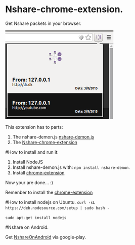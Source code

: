 # Nshare-chrome-extension.
Get Nshare packets in your browser.

![Nshare-chrome-extension](https://raw.githubusercontent.com/voidcode/nshare-chrome-extension/master/PR/demo1.png)

This extension has to parts: 

1. The nshare-demon.js [nshare-demon.js](https://github.com/voidcode/nshare-chrome-extension/blob/master/backend/nshare-demon.js)
2. The [Nshare-chrome-extension](https://chrome.google.com/webstore/detail/nshare/lecapbjobhaloanokngngalcngdpklcf)


#How to install and run it:

1. Install NodeJS
2. Install nshare-demon.js with: `npm install nshare-demon`.
3. Install [chrome-extension](https://chrome.google.com/webstore/detail/nshare/lecapbjobhaloanokngngalcngdpklcf)

Now your are done... :)

Remenber to install the [chrome-extension](https://chrome.google.com/webstore/detail/nshare/lecapbjobhaloanokngngalcngdpklcf)

#How to install nodejs on Ubuntu.
`curl -sL https://deb.nodesource.com/setup | sudo bash -`

`sudo apt-get install nodejs`

#Nshare on Android.

Get [NshareOnAndroid](https://play.google.com/store/apps/details?id=com.voidcode.nshare) via google-play.
